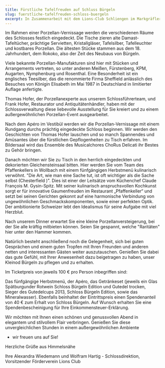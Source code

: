 ```yaml
---
title: Fürstliche Tafelfreuden auf Schluss Bürgeln
slug: fuerstliche-tafelfreuden-schloss-buergeln
excerpt: In Zusammenarbeit mit dem Lions-Club Schliengen im Markgräflerland möchten wir Sie zu unserer diesjährigen Benefiz-Gala "Fürstliche Tafelfreuden" auf Schloss Bürgeln am Samstag, den 02. November 2013, um 19.00 Uhr einladen.
---
```


Im Rahmen einer Porzellan-Vernissage werden die verschiedenen Räume des Schlosses festlich eingedeckt. Die Tische zieren alte Damast-Tafeltücher, prächtige Servietten, Kristallgläser, Tafelsilber, Tafelleuchter und kostbares Porzellan. Die ältesten Stücke stammen aus dem 18. Jahrhundert, dem Rokoko, also der Zeit des Neubaus von Bürgeln.

Viele bekannte Porzellan-Manufakturen sind hier mit Stücken und Arrangements vertreten, so unter anderen Meißen, Fürstenberg, KPM, Augarten, Nymphenburg und Rosenthal. Eine Besonderheit ist ein englisches Teesilber, das die renommierte Firma Sheffield anlässlich des Besuches von Königin Elisabeth im Mai 1987 in Deutschland in limitierter Auflage anfertigte.

Thomas Hofer, der Porzellanexperte aus unserem Schlossführerteam, und Frank Hofer, Restaurator und Antiquitätenhändler, haben mit der Schlossverwaltung diese liebevolle Ausstellung für Sie kreiert und zu einem außergewöhnlichen Porzellan-Event ausgearbeitet.

Nach dem Apéro im Vestibül werden wir die Porzellan-Vernissage mit einem Rundgang durchs prächtig eingedeckte Schloss beginnen. Wir werden den Geschichten von Thomas Hofer lauschen und so manch Spannendes und Amüsantes über die fürstlichen Gepflogenheiten zu Tisch erfahren. Im Bildersaal wird das Ensemble des Musicalchores ChoRus Delicati ihr Bestes zu Gehör bringen.

Danach möchten wir Sie zu Tisch in den herrlich eingedeckten und dekorierten Gleichensteinsaal bitten. Hier werden Sie vom Team des Pfaffenkellers in Wollbach mit einem fünfgängigen Herbstmenü kulinarisch verwöhnt. "Die Art, wie man eine Sache tut, ist oft wichtiger als die Sache selbst (Chesterfield )". Dies ist einer der Leitsätze vom Küchenchef Claude François M. Gysin-Spitz. Mit seiner kulinarisch anspruchsvollen Kochkunst sorgt er für innovative Gaumenfreuden im Restaurant „Pfaffenkeller“ und setzt bei seinen Gerichten gekonnt auf eine harmonische Verbindung von ungewöhnlichen Geschmackskomponenten, sowie einer perfekten Optik. Der ambitionierte Schweizer lebt den Idealismus für seine Aufgabe mit viel Herzblut.

Nach unserem Dinner erwartet Sie eine kleine Porzellanversteigerung, bei der Sie alle kräftig mitbieten können. Seien Sie gespannt, welche "Raritäten" hier unter den Hammer kommen.

Natürlich besteht anschließend noch die Gelegenheit, sich bei guten Gesprächen und einem guten Tropfen mit Ihren Freunden und anderen netten und interessanten Gästen weiter auszutauschen. Genießen Sie dabei das gute Gefühl, mit Ihrer Anwesenheit dazu beigetragen zu haben, unser Kleinod Bürgeln zu pflegen und zu erhalten.

Im Ticketpreis von jeweils 100 € pro Person inbegriffen sind:

Das fünfgängige Herbstmenü, der Apéro, das Getränkeset (jeweils ein Glas Spätburgunder Rotwein Schloss Bürgeln Edition und Gutedel trocken, Sieger des Gutedelcups 2013, Schloss Bürgeln Edition, sowie das Mineralwasser). Ebenfalls beinhaltet der Eintrittspreis einen Spendenanteil von 40 € zum Erhalt von Schloss Bürgeln. Auf Wunsch erhalten Sie eine Spendenbescheinigung für Ihre Einkommensteuer-Erklärung.

Wir möchten mit Ihnen einen schönen und genussvollen Abend in elegantem und stilvollem Flair verbringen. Genießen Sie diese unvergleichlichen Stunden in einem außergewöhnlichen Ambiente

- wir freuen uns auf Sie!

Herzliche Grüße aus Himmelsnähe

Ihre Alexandra Wiedemann und Wolfram Hartig - Schlossdirektion, Vorsitzender Förderverein Lions Club
